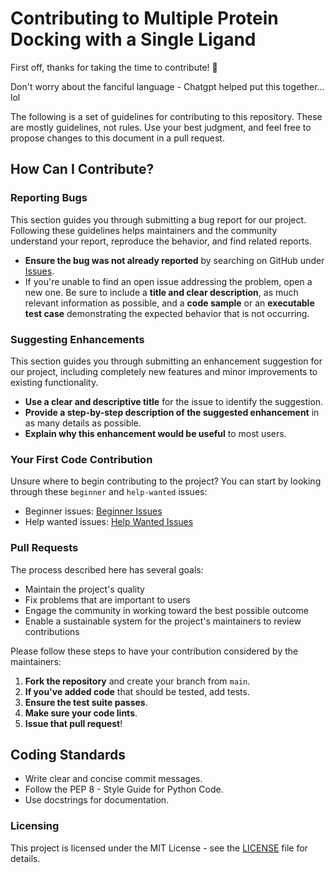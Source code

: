 # Contributing to Multiple Protein Docking with a Single Ligand

First off, thanks for taking the time to contribute! 🎉

Don't worry about the fanciful language - Chatgpt helped put this together... lol

The following is a set of guidelines for contributing to this repository. These are mostly guidelines, not rules. Use your best judgment, and feel free to propose changes to this document in a pull request.

## How Can I Contribute?

### Reporting Bugs

This section guides you through submitting a bug report for our project. Following these guidelines helps maintainers and the community understand your report, reproduce the behavior, and find related reports.

- **Ensure the bug was not already reported** by searching on GitHub under [Issues](https://github.com/NigelDolling/multiple_protein_docking/issues).
- If you're unable to find an open issue addressing the problem, open a new one. Be sure to include a **title and clear description**, as much relevant information as possible, and a **code sample** or an **executable test case** demonstrating the expected behavior that is not occurring.

### Suggesting Enhancements

This section guides you through submitting an enhancement suggestion for our project, including completely new features and minor improvements to existing functionality.

- **Use a clear and descriptive title** for the issue to identify the suggestion.
- **Provide a step-by-step description of the suggested enhancement** in as many details as possible.
- **Explain why this enhancement would be useful** to most users.

### Your First Code Contribution

Unsure where to begin contributing to the project? You can start by looking through these `beginner` and `help-wanted` issues:

- Beginner issues: [Beginner Issues](https://github.com/NigelDolling/multiple_protein_docking/labels/beginner)
- Help wanted issues: [Help Wanted Issues](https://github.com/NIgelDolling/multiple_protein_docking/labels/help%20wanted)

### Pull Requests

The process described here has several goals:

- Maintain the project's quality
- Fix problems that are important to users
- Engage the community in working toward the best possible outcome
- Enable a sustainable system for the project's maintainers to review contributions

Please follow these steps to have your contribution considered by the maintainers:

1. **Fork the repository** and create your branch from `main`.
2. **If you've added code** that should be tested, add tests.
3. **Ensure the test suite passes**.
4. **Make sure your code lints**.
5. **Issue that pull request**!

## Coding Standards

- Write clear and concise commit messages.
- Follow the PEP 8 - Style Guide for Python Code.
- Use docstrings for documentation.

### Licensing

This project is licensed under the MIT License - see the [LICENSE](LICENSE) file for details.
